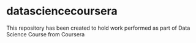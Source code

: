 datasciencecoursera
===================

This repository has been created to hold work performed as part of Data Science Course from Coursera
